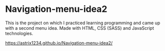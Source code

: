 # Navigation-menu-idea2

This is the project on which I practiced learning programming and came up with a
second menu idea. Made with HTML, CSS (SASS) and JavaScript technologies.

https://astrix1234.github.io/Navigation-menu-idea2/

